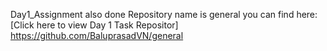 Day1_Assignment also done Repository name is general
you can find here:[Click here to view Day 1 Task Repositor] https://github.com/BaluprasadVN/general
